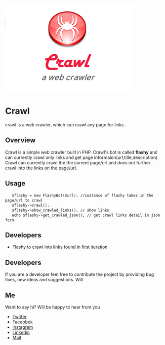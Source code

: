![crawl](https://github.com/asadadams/crawl/blob/master/logo.png)

# Crawl 
crawl is a web crawler, which can crawl any page for links .

## Overview
 Crawl is a simple web crawler built in PHP.  Crawl's bot is called **flashy** and can currently crawl only links and get page informaion(url,title,description). Crawl can currently crawl the the current page/url and does not further crawl into the links on the page/url.

## Usage

```
   $flashy = new FlashyBot($url); //instance of flashy takes in the page/url to crawl 
   $flashy->crawl();
   $flashy->show_crawled_links(); // show links
   echo $flashy->get_crawled_json(); // get crawl links detail in json form

```

## Developers
* Flashy to crawl into links found in first iteration

## Developers
If you are a developer feel free to contribute the project by providing bug fixes, new ideas and suggestions. 
Will 

## Me
Want to say hi? Will be happy to hear from you
* [Twitter](http:///www.twitter.com/asadadams)
* [Facebbok](http://www.facebook.com/asad.adams)
* [Instagram](http://www.instagram.com/asadadams)
* [Linkedin](http://www.linkedin.com/in/asad-adams-7548a4104/)
* [Mail](clarkpeace.adams@gmail.com)
